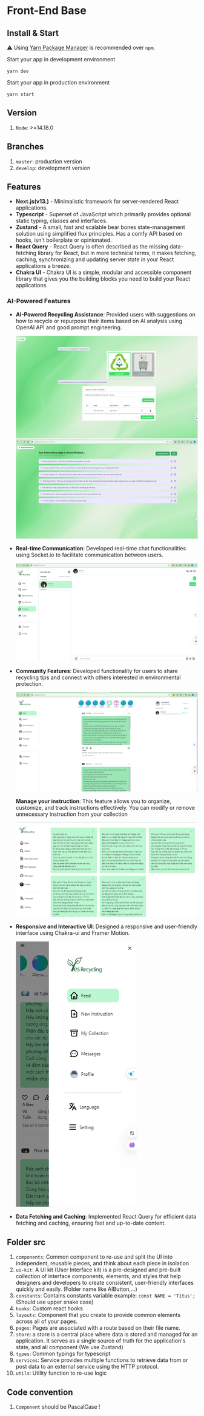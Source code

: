 # Front-End Base

## Install & Start

⚠️ Using [Yarn Package Manager](https://yarnpkg.com/) is recommended over `npm`.

Start your app in development environment

    yarn dev

Start your app in production environment

    yarn start

## Version

1. `Node`: >=14.18.0

## Branches

1. `master`: production version
2. `develop`: development version

## Features

- **Next.js(v13.)** - Minimalistic framework for server-rendered React applications.
- **Typescript** - Superset of JavaScript which primarily provides optional static typing, classes and interfaces.
- **Zustand** - A small, fast and scalable bear bones state-management solution using simplified flux principles. Has a comfy API based on hooks, isn't boilerplate or opinionated.
- **React Query** - React Query is often described as the missing data-fetching library for React, but in more technical terms, it makes fetching, caching, synchronizing and updating server state in your React applications a breeze.
- **Chakra UI** - Chakra UI is a simple, modular and accessible component library that gives you the building blocks you need to build your React applications.

### AI-Powered Features

- **AI-Powered Recycling Assistance**:
  Provided users with suggestions on how to recycle or repurpose their items based on AI analysis using OpenAI API and good prompt engineering.

  ![Screenshot 1](./public/MD-assets/create-ins.png)
  ![Screenshot 2](./public/MD-assets/preview-ins.png)

- **Real-time Communication**:
  Developed real-time chat functionalities using Socket.io to facilitate communication between users.

  ![Screenshot 3](./public/MD-assets/chat.png)

- **Community Features**:
  Developed functionality for users to share recycling tips and connect with others interested in environmental protection.

  ![Screenshot 4](./public/MD-assets/community.png)

  **Manage your instruction**:
  This feature allows you to organize, customize, and track instructions effectively. You can modify or remove unnecessary instruction from your collection

  ![Screenshot 4](./public/MD-assets/your-collection.png)

- **Responsive and Interactive UI**:
  Designed a responsive and user-friendly interface using Chakra-ui and Framer Motion.

  ![Screenshot 5](./public/MD-assets/responsive1.png)

- **Data Fetching and Caching**:
  Implemented React Query for efficient data fetching and caching, ensuring fast and up-to-date content.

## Folder src

1. `components`: Common component to re-use and split the UI into independent, reusable pieces, and think about each piece in isolation
2. `ui-kit`: A UI kit (User Interface kit) is a pre-designed and pre-built collection of interface components, elements, and styles that help designers and developers to create consistent, user-friendly interfaces quickly and easily. (Folder name like AIButton,...)
3. `constants`: Contains constants variable example: `const NAME = 'Titus';` (Should use upper snake case)
4. `hooks`: Custom react hooks
5. `layouts`: Component that you create to provide common elements across all of your pages.
6. `pages`: Pages are associated with a route based on their file name.
7. `store`: a store is a central place where data is stored and managed for an application. It serves as a single source of truth for the application's state, and all component (We use Zustand)
8. `types`: Common typings for typescript
9. `services`: Service provides multiple functions to retrieve data from or post data to an external service using the HTTP protocol.
10. `utils`: Utility function to re-use logic

## Code convention

1. `Component` should be PascalCase !
